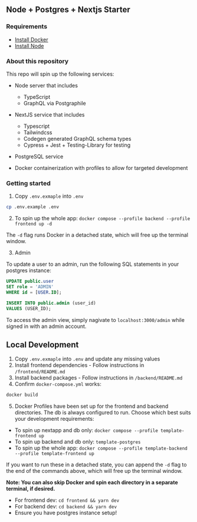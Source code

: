 ## Node + Postgres + Nextjs Starter

### Requirements

- [Install Docker](https://docs.docker.com/engine/install/)
- [Install Node](https://nodejs.org/en/download/prebuilt-installer/current)

### About this repository

This repo will spin up the following services:

- Node server that includes

  - TypeScript
  - GraphQL via Postgraphile

- NextJS service that includes

  - Typescript
  - Tailwindcss
  - Codegen generated GraphQL schema types
  - Cypress + Jest + Testing-Library for testing

- PostgreSQL service

- Docker containerization with profiles to allow for targeted development

### Getting started

1. Copy `.env.exmaple` into `.env`

```bash
cp .env.example .env
```

2. To spin up the whole app: `docker compose --profile backend --profile frontend up -d`

The `-d` flag runs Docker in a detached state, which will free up the terminal window.

3. Admin

To update a user to an admin, run the following SQL statements in your postgres instance:

```sql
UPDATE public.user
SET role = 'ADMIN'
WHERE id = [USER.ID];

INSERT INTO public.admin (user_id)
VALUES (USER_ID);
```

To access the admin view, simply nagivate to `localhost:3000/admin` while signed in with an admin account.

## Local Development

1. Copy `.env.exmaple` into `.env` and update any missing values
2. Install frontend dependencies - Follow instructions in `/frontend/README.md`
3. Install backend packages - Follow instructions in `/backend/README.md`
4. Confirm `docker-compose.yml` works:

```bash
docker build
```

5. Docker Profiles have been set up for the frontend and backend directories. The db is always configured to run. Choose which best suits your development requirements:

- To spin up nextapp and db only: `docker compose --profile template-frontend up`
- To spin up backend and db only: `template-postgres`
- To spin up the whole app: `docker compose --profile template-backend --profile template-frontend up`

If you want to run these in a detached state, you can append the `-d` flag to the end of the commands above, which will free up the terminal window.

**Note: You can also skip Docker and spin each directory in a separate terminal, if desired.**

- For frontend dev: `cd frontend && yarn dev`
- For backend dev: `cd backend && yarn dev`
- Ensure you have postgres instance setup!
